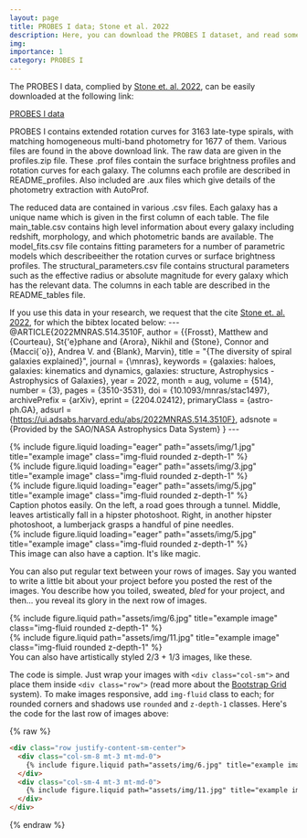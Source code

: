 ```yaml
---
layout: page
title: PROBES I data; Stone et al. 2022
description: Here, you can download the PROBES I dataset, and read some further information on its contents and selection.
img: 
importance: 1
category: PROBES I
---
```


The PROBES I data, complied by <a href="https://ui.adsabs.harvard.edu/abs/2022ApJS..262...33S/abstract">Stone et. al. 2022</a>, can be easily downloaded at the following link:

<a href="https://zenodo.org/records/10456320">PROBES I data</a>

PROBES I contains extended rotation curves for 3163 late-type spirals, with matching homogeneous multi-band photometry for 1677 of them. Various files are found in the above download link. The raw data are given in the profiles.zip file. These .prof files contain the surface brightness profiles and rotation curves for each galaxy. The columns each profile are described in README_profiles. Also included are .aux files which give details of the photometry extraction with AutoProf.

The reduced data are contained in various .csv files. Each galaxy has a unique name which is given in the first column of each table. The file main_table.csv contains high level information about every galaxy including redshift, morphology, and which photometric bands are available. The model_fits.csv file contains fitting parameters for a number of parametric models which describeeither the rotation curves or surface brightness profiles. The structural_parameters.csv file contains structural parameters such as the effective radius or absolute magnitude for every galaxy which has the relevant data. The columns in each table are described in the README_tables file. 

If you use this data in your research, we request that the cite <a href="https://ui.adsabs.harvard.edu/abs/2022ApJS..262...33S/abstract">Stone et. al. 2022</a>, for which the bibtex located below:
    ---
    @ARTICLE{2022MNRAS.514.3510F,
       author = {{Frosst}, Matthew and {Courteau}, St{\'e}phane and {Arora}, Nikhil and {Stone}, Connor and {Macci{\`o}}, Andrea V. and {Blank}, Marvin},
        title = "{The diversity of spiral galaxies explained}",
      journal = {\mnras},
     keywords = {galaxies: haloes, galaxies: kinematics and dynamics, galaxies: structure, Astrophysics - Astrophysics of Galaxies},
         year = 2022,
        month = aug,
       volume = {514},
       number = {3},
        pages = {3510-3531},
          doi = {10.1093/mnras/stac1497},
archivePrefix = {arXiv},
       eprint = {2204.02412},
 primaryClass = {astro-ph.GA},
       adsurl = {https://ui.adsabs.harvard.edu/abs/2022MNRAS.514.3510F},
      adsnote = {Provided by the SAO/NASA Astrophysics Data System}
      }
    ---


<div class="row">
    <div class="col-sm mt-3 mt-md-0">
        {% include figure.liquid loading="eager" path="assets/img/1.jpg" title="example image" class="img-fluid rounded z-depth-1" %}
    </div>
    <div class="col-sm mt-3 mt-md-0">
        {% include figure.liquid loading="eager" path="assets/img/3.jpg" title="example image" class="img-fluid rounded z-depth-1" %}
    </div>
    <div class="col-sm mt-3 mt-md-0">
        {% include figure.liquid loading="eager" path="assets/img/5.jpg" title="example image" class="img-fluid rounded z-depth-1" %}
    </div>
</div>
<div class="caption">
    Caption photos easily. On the left, a road goes through a tunnel. Middle, leaves artistically fall in a hipster photoshoot. Right, in another hipster photoshoot, a lumberjack grasps a handful of pine needles.
</div>
<div class="row">
    <div class="col-sm mt-3 mt-md-0">
        {% include figure.liquid loading="eager" path="assets/img/5.jpg" title="example image" class="img-fluid rounded z-depth-1" %}
    </div>
</div>
<div class="caption">
    This image can also have a caption. It's like magic.
</div>

You can also put regular text between your rows of images.
Say you wanted to write a little bit about your project before you posted the rest of the images.
You describe how you toiled, sweated, _bled_ for your project, and then... you reveal its glory in the next row of images.

<div class="row justify-content-sm-center">
    <div class="col-sm-8 mt-3 mt-md-0">
        {% include figure.liquid path="assets/img/6.jpg" title="example image" class="img-fluid rounded z-depth-1" %}
    </div>
    <div class="col-sm-4 mt-3 mt-md-0">
        {% include figure.liquid path="assets/img/11.jpg" title="example image" class="img-fluid rounded z-depth-1" %}
    </div>
</div>
<div class="caption">
    You can also have artistically styled 2/3 + 1/3 images, like these.
</div>

The code is simple.
Just wrap your images with `<div class="col-sm">` and place them inside `<div class="row">` (read more about the <a href="https://getbootstrap.com/docs/4.4/layout/grid/">Bootstrap Grid</a> system).
To make images responsive, add `img-fluid` class to each; for rounded corners and shadows use `rounded` and `z-depth-1` classes.
Here's the code for the last row of images above:

{% raw %}

```html
<div class="row justify-content-sm-center">
  <div class="col-sm-8 mt-3 mt-md-0">
    {% include figure.liquid path="assets/img/6.jpg" title="example image" class="img-fluid rounded z-depth-1" %}
  </div>
  <div class="col-sm-4 mt-3 mt-md-0">
    {% include figure.liquid path="assets/img/11.jpg" title="example image" class="img-fluid rounded z-depth-1" %}
  </div>
</div>
```

{% endraw %}
